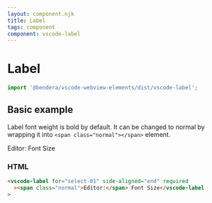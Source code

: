 ```yaml
---
layout: component.njk
title: Label
tags: component
component: vscode-label
---
```


# Label

```typescript
import '@bendera/vscode-webview-elements/dist/vscode-label';
```

## Basic example

Label font weight is bold by default. It can be changed to normal by wrapping it into `<span class="normal"></span>` element.

<component-preview>
  <vscode-label for="select-01" side-aligned="end" required
    ><span class="normal">Editor:</span> Font Size</vscode-label
  >
</component-preview>

### HTML

```html
<vscode-label for="select-01" side-aligned="end" required
  ><span class="normal">Editor:</span> Font Size</vscode-label
>
```